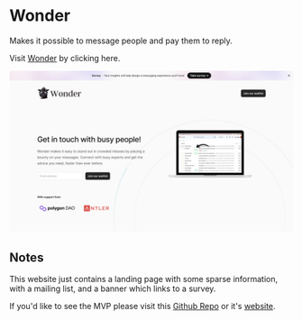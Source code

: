 # Wonder

Makes it possible to message people and pay them to reply.

Visit [Wonder](https://www.trywonder.app/) by clicking here.

![Hello](WonderHomepage.png)

## Notes

This website just contains a landing page with some sparse information, with a mailing list, and a banner which links to a survey.

If you'd like to see the MVP please visit this [Github Repo](https://github.com/q-and-a-protocol/q-and-a-front-end) or it's [website](https://www.qandaprotocol.com/).